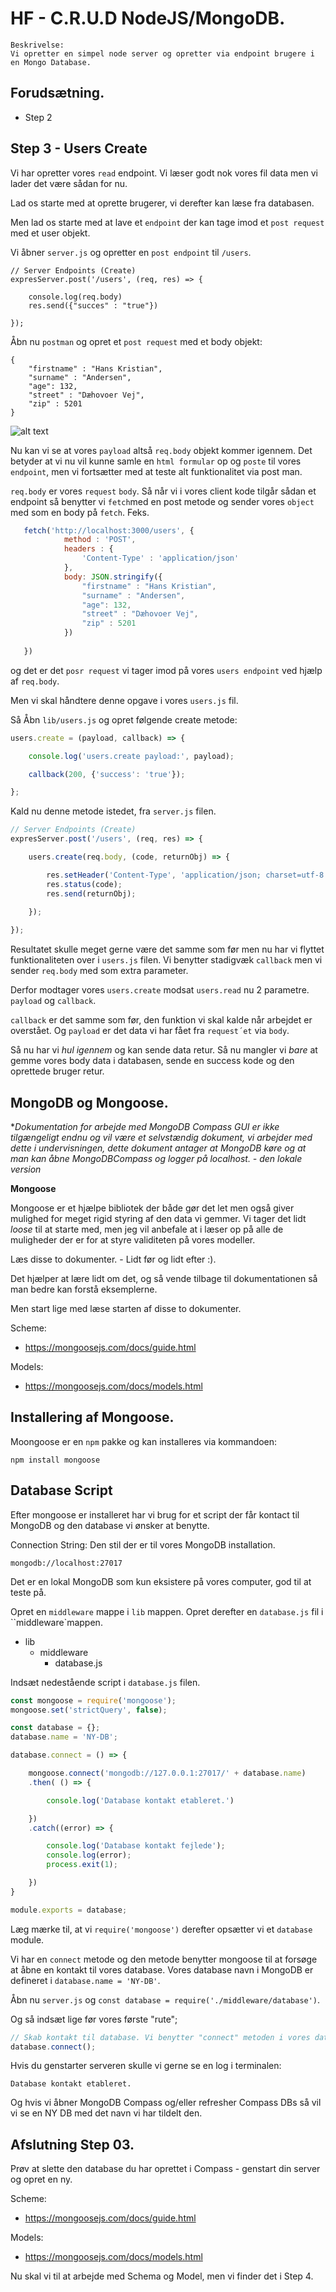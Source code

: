 # HF - C.R.U.D NodeJS/MongoDB.

```
Beskrivelse: 
Vi opretter en simpel node server og opretter via endpoint brugere i en Mongo Database.
```

## Forudsætning.

* Step 2

## Step 3 - Users Create

Vi har opretter vores ``read`` endpoint. Vi læser godt nok vores fil data men vi lader det være sådan for nu.

Lad os starte med at oprette brugerer, vi derefter kan læse fra databasen.

Men lad os starte med at lave et `endpoint` der kan tage imod et `post request` med et user objekt.

Vi åbner ``server.js`` og opretter en `post endpoint` til `/users`.

```
// Server Endpoints (Create)
expresServer.post('/users', (req, res) => {

    console.log(req.body)
    res.send({"succes" : "true"})
    
});
```

Åbn nu ``postman`` og opret et ``post request`` med et body objekt:
```
{
    "firstname" : "Hans Kristian",
    "surname" : "Andersen",
    "age": 132,
    "street" : "Dæhovoer Vej",
    "zip" : 5201 
}
```
![alt text](https://mcdm-resources.ams3.cdn.digitaloceanspaces.com/tutorials/crud/crud_postman_01.png)

Nu kan vi se at vores ``payload`` altså ``req.body`` objekt kommer igennem. Det betyder at vi nu vil kunne samle en ``html formular`` op og ``poste`` til vores ``endpoint``, men vi fortsætter med at teste alt funktionalitet via post man.

``req.body`` er vores ``request`` ``body``. Så når vi i vores client kode tilgår sådan et endpoint så benytter vi ``fetch``med en post metode og sender vores ``object`` med som en body på ``fetch``. Feks.

```JavaScript
   fetch('http://localhost:3000/users', {
            method : 'POST',
            headers : {
                'Content-Type' : 'application/json'
            },
            body: JSON.stringify({
                "firstname" : "Hans Kristian",
                "surname" : "Andersen",
                "age": 132,
                "street" : "Dæhovoer Vej",
                "zip" : 5201 
            })
      
   })
```

og det er det ``posr request`` vi tager imod på vores ``users endpoint`` ved hjælp af ``req.body``.

Men vi skal håndtere denne opgave i vores ``users.js`` fil.

Så Åbn ``lib/users.js`` og opret følgende create metode:

```JavaScript
users.create = (payload, callback) => {

    console.log('users.create payload:', payload);

    callback(200, {'success': 'true'});

};
```

Kald nu denne metode istedet, fra ```server.js``` filen.

```JavaScript
// Server Endpoints (Create)
expresServer.post('/users', (req, res) => {

    users.create(req.body, (code, returnObj) => {

        res.setHeader('Content-Type', 'application/json; charset=utf-8');
        res.status(code);
        res.send(returnObj);

    });
    
});
```

Resultatet skulle meget gerne være det samme som før men nu har vi flyttet funktionaliteten over i ``users.js`` filen. Vi benytter stadigvæk ``callback`` men vi sender ``req.body`` med som extra parameter. 

Derfor modtager vores ``users.create`` modsat ``users.read`` nu 2 parametre. ``payload`` og ``callback``. 

``callback`` er det samme som før, den funktion vi skal kalde når arbejdet er overstået. Og ``payload`` er det data vi har fået fra ``request´et`` via ``body``.

Så nu har vi *hul igennem* og kan sende data retur. Så nu mangler vi *bare* at gemme vores body data i databasen, sende en success kode og den oprettede bruger retur.

## MongoDB og Mongoose.

**Dokumentation for arbejde med MongoDB Compass GUI er ikke tilgængeligt endnu og vil være et selvstændig dokument, vi arbejder med dette i undervisningen, dette dokument antager at MongoDB køre og at man kan åbne MongoDBCompass og logger på localhost. - den lokale version*

**Mongoose**

Mongoose er et hjælpe bibliotek der både gør det let men også giver mulighed for meget rigid styring af den data vi gemmer. Vi tager det lidt *loose* til at starte med, men jeg vil anbefale at i læser op på alle de muligheder der er for at styre validiteten på vores modeller. 

Læs disse to dokumenter. - Lidt før og lidt efter :).

Det hjælper at lære lidt om det, og så vende tilbage til dokumentationen så man bedre kan forstå eksemplerne.

Men start lige med læse starten af disse to dokumenter.

Scheme:
* https://mongoosejs.com/docs/guide.html

Models:
* https://mongoosejs.com/docs/models.html

## Installering af Mongoose.

Moongoose er en ``npm`` pakke og kan installeres via kommandoen:

```code
npm install mongoose
```

## Database Script

Efter mongoose er installeret har vi brug for et script der får kontact til MongoDB og den database vi ønsker at benytte.

Connection String: Den stil der er til vores MongoDB installation.

```
mongodb://localhost:27017
```

Det er en lokal MongoDB som kun eksistere på vores computer, god til at teste på.

Opret en ``middleware`` mappe i `lib` mappen. Opret derefter en `database.js` fil i ``middleware`mappen.

* lib
    * middleware
        * database.js

Indsæt nedestående script i ``database.js`` filen.

```JavaScript
const mongoose = require('mongoose');
mongoose.set('strictQuery', false);

const database = {};
database.name = 'NY-DB';

database.connect = () => {

    mongoose.connect('mongodb://127.0.0.1:27017/' + database.name)
    .then( () => {

        console.log('Database kontakt etableret.')

    })
    .catch((error) => {

        console.log('Database kontakt fejlede');
        console.log(error);
        process.exit(1);

    })
}

module.exports = database;
```

Læg mærke til, at vi ``require('mongoose')`` derefter opsætter vi et ``database`` module.

Vi har en ``connect`` metode og den metode benytter mongoose til at forsøge at åbne en kontakt til vores database. Vores database navn i MongoDB er defineret i ``database.name = 'NY-DB'``.

Åbn nu ``server.js`` og ``const database = require('./middleware/database')``.

Og så indsæt lige før vores første "rute";

```JavaScript
// Skab kontakt til database. Vi benytter "connect" metoden i vores database fil og skaber kontakt til vores database.
database.connect();
```

Hvis du genstarter serveren skulle vi gerne se en log i terminalen:
```
Database kontakt etableret.
```

Og hvis vi åbner MongoDB Compass og/eller refresher Compass DBs så vil vi se en NY DB med det navn vi har tildelt den.

## Afslutning Step 03.

Prøv at slette den database du har oprettet i Compass - genstart din server og opret en ny.

Scheme:
* https://mongoosejs.com/docs/guide.html

Models:
* https://mongoosejs.com/docs/models.html

Nu skal vi til at arbejde med Schema og Model, men vi finder det i Step 4.
